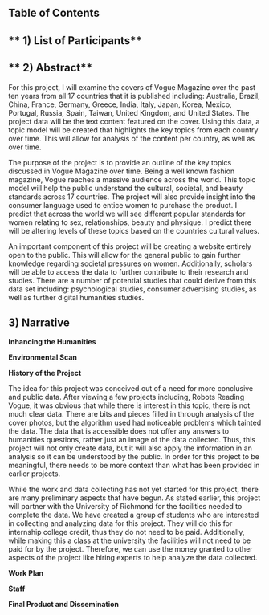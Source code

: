 ## **Table of Contents**
## ** 1) List of Participants**
## ** 2) Abstract**
For this project, I will examine the covers of Vogue Magazine over the past ten years from all 17 countries that it is published including: Australia, Brazil, China, France, Germany, Greece, India, Italy, Japan, Korea, Mexico, Portugal, Russia, Spain, Taiwan, United Kingdom, and United States. The project data will be the text content featured on the cover. Using this data, a topic model will be created that highlights the key topics from each country over time. This will allow for analysis of the content per country, as well as over time. 

The purpose of the project is to provide an outline of the key topics discussed in Vogue Magazine over time. Being a well known fashion magazine, Vogue reaches a massive audience across the world. This topic model will help the public understand the cultural, societal, and beauty standards across 17 countries. The project will also provide insight into the consumer language used to entice women to purchase the product. I predict that across the world we will see different popular standards for women relating to sex, relationships, beauty and physique. I predict there will be altering levels of these topics based on the countries cultural values. 

An important component of this project will be creating a website entirely open to the public. This will allow for the general public to gain further knowledge regarding societal pressures on women. Additionally, scholars will be able to access the data to further contribute to their research and studies. There are a number of potential studies that could derive from this data set including: psychological studies, consumer advertising studies, as well as further digital humanities studies. 

## **3) Narrative**

**Inhancing the Humanities**

**Environmental Scan**

**History of the Project**

The idea for this project was conceived out of a need for more conclusive and public data. After viewing a few projects including, Robots Reading Vogue, it was obvious that while there is interest in this topic, there is not much clear data. There are bits and pieces filled in through analysis of the cover photos, but the algorithm used had noticeable problems which tainted the data. The data that is accessible does not offer any answers to humanities questions, rather just an image of the data collected. Thus, this project will not only create data, but it will also apply the information in an analysis so it can be understood by the public. In order for this project to be meaningful, there needs to be more context than what has been provided in earlier projects. 

While the work and data collecting has not yet started for this project, there are many preliminary aspects that have begun. As stated earlier, this project will partner with the University of Richmond for the facilities needed to complete the data. We have created a group of students who are interested in collecting and analyzing data for this project. They will do this for internship college credit, thus they do not need to be paid. Additionally, while making this a class at the university the facilities will not need to be paid for by the project. Therefore, we can use the money granted to other aspects of the project like hiring experts to help analyze the data collected. 

**Work Plan**

**Staff**

**Final Product and Dissemination**

